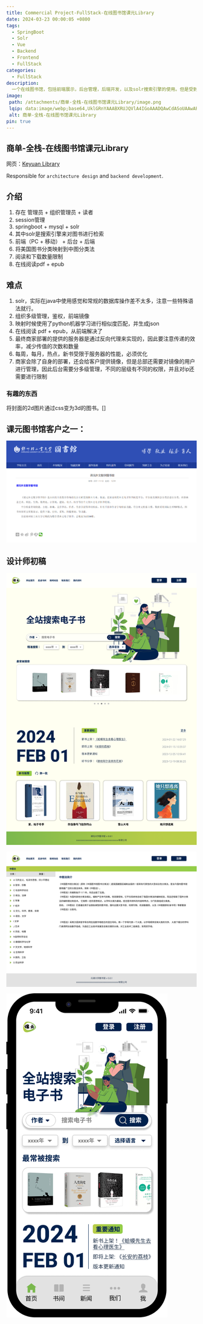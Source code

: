```yaml
---
title: Commercial Project-FullStack-在线图书馆课元Library
date: 2024-03-23 00:00:05 +0800
tags:
  - SpringBoot
  - Solr
  - Vue
  - Backend
  - Frontend
  - FullStack
categories:
  - FullStack
description:
  一个在线图书馆，包括前端展示，后台管理，后端开发，以及solr搜索引擎的使用。但是受到了最终商家服务器的性能和带宽限制，因此需要对前端和后端进行优化。
image:
 path: /attachments/商单-全栈-在线图书馆课元Library/image.png
 lqip: data:image/webp;base64,UklGRnYAAABXRUJQVlA4IGoAAADQAwCdASoUAAwAPxFysFAsJqSisAgBgCIJYwDG9CG+2G9NJ/uE14AA/up7yTYg+v0fkZ50iFakbXBFErxoPYuv4V7er9PkPanPJxDKsi+Rr8QfWbkL/f0fxL8BqBdn5TeIfiMKw6kyQAAA
 alt: 商单-全栈-在线图书馆课元Library
pin: true
---
```


## 商单-全栈-在线图书馆课元Library

网页：[Keyuan Library](https://kybook.witnew.net/)

Responsible for `architecture design` and `backend development`.

## 介绍

1. 存在 管理员 + 组织管理员 + 读者
2. session管理
3. springboot + mysql + solr
4. 其中solr是搜索引擎来对图书进行检索
5. 前端（PC + 移动） + 后台 + 后端
6. 将美国图书分类映射到中图分类法
7. 阅读和下载数量限制
8. 在线阅读pdf + epub

## 难点
1. solr，实际在java中使用感觉和常规的数据库操作差不太多，注意一些特殊语法就行。
2. 组织多级管理，鉴权，前端镜像
3. 映射时候使用了python机器学习进行相似度匹配，并生成json
4. 在线阅读 pdf + epub，从前端解决了
5. 最终商家部署的提供的服务器是通过反向代理来实现的，因此要注意传递的效率，减少传值的次数和数量
6. 每周，每月，热点，新书受限于服务器的性能，必须优化
7. 商家会除了自身的部署，还会给客户提供镜像，但是总部还需要对镜像的用户进行管理，因此后台需要分多级管理，不同的层级有不同的权限，并且对ip还需要进行限制

### 有趣的东西
将封面的2d图片通过css变为3d的图书。[]

## 课元图书馆客户之一：

![alt text](/attachments/商单-全栈-在线图书馆课元Library/image-3.png)

## 设计师初稿
![alt text](/attachments/商单-全栈-在线图书馆课元Library/image.png)

![alt text](/attachments/商单-全栈-在线图书馆课元Library/image-2.png)

![alt text](/attachments/商单-全栈-在线图书馆课元Library/image-1.png)